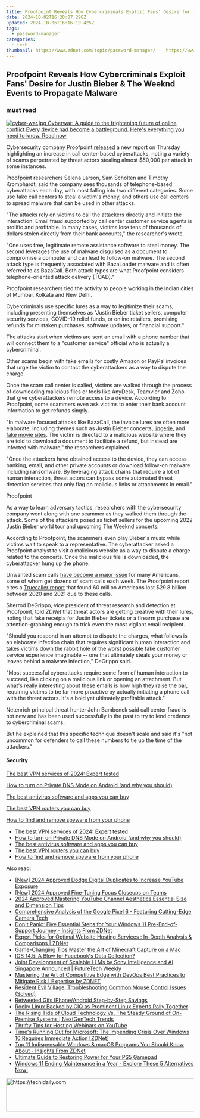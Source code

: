 ```yaml
---
title: Proofpoint Reveals How Cybercriminals Exploit Fans' Desire for Justin Bieber & The Weeknd Events to Propagate Malware
date: 2024-10-02T16:20:07.298Z
updated: 2024-10-06T16:16:19.425Z
tags:
  - password-manager
categories:
  - tech
thumbnail: https://www.zdnet.com/topic/password-manager/    https://www.zdnet.com/a/img/resize/b69ca648c7081ef63000566c42b5f90d7268ae82/2021/11/05/36311262-2fe8-4ce6-b1b6-f9124330bf4d/call-centre-malware.jpg?width=170&height=128&fit=crop&auto=webp
---
```


## Proofpoint Reveals How Cybercriminals Exploit Fans' Desire for Justin Bieber & The Weeknd Events to Propagate Malware

### must read

[![cyber-war.jpg](https://www.zdnet.com/a/img/resize/e4d8909fb41af857275758759be9bdf9cea37f59/2017/08/04/58998437-6262-4dc5-9287-7cff71c2e766/cyber-war.jpg?auto=webp&fit=crop&frame=1&height=238.5&width=459) Cyberwar: A guide to the frightening future of online conflict Every device had become a battleground. Here's everything you need to know.  Read now](https://www.zdnet.com/article/cyberwar-a-guide-to-the-frightening-future-of-online-conflict/)

Cybersecurity company Proofpoint [released](https://www.proofpoint.com/us/blog/threat-insight/caught-beneath-landline-411-telephone-oriented-attack-delivery) a new report on Thursday highlighting an increase in call center-based cyberattacks, noting a variety of scams perpetrated by threat actors stealing almost $50,000 per attack in some instances. 

Proofpoint researchers Selena Larson, Sam Scholten and Timothy Kromphardt, said the company sees thousands of telephone-based cyberattacks each day, with most falling into two different categories. Some use fake call centers to steal a victim's money, and others use call centers to spread malware that can be used in other attacks. 

"The attacks rely on victims to call the attackers directly and initiate the interaction. Email fraud supported by call center customer service agents is prolific and profitable. In many cases, victims lose tens of thousands of dollars stolen directly from their bank accounts," the researcher's wrote.

"One uses free, legitimate remote assistance software to steal money. The second leverages the use of malware disguised as a document to compromise a computer and can lead to follow-on malware. The second attack type is frequently associated with BazaLoader malware and is often referred to as BazaCall. Both attack types are what Proofpoint considers telephone-oriented attack delivery (TOAD)."

Proofpoint researchers tied the activity to people working in the Indian cities of Mumbai, Kolkata and New Delhi. 

Cybercriminals use specific lures as a way to legitimize their scams, including presenting themselves as "Justin Bieber ticket sellers, computer security services, COVID-19 relief funds, or online retailers, promising refunds for mistaken purchases, software updates, or financial support."

The attacks start when victims are sent an email with a phone number that will connect them to a "customer service" official who is actually a cybercriminal. 

Other scams begin with fake emails for costly Amazon or PayPal invoices that urge the victim to contact the cyberattackers as a way to dispute the charge. 

Once the scam call center is called, victims are walked through the process of downloading malicious files or tools like AnyDesk, Teamvier and Zoho that give cyberattackers remote access to a device. According to Proofpoint, some scammers even ask victims to enter their bank account information to get refunds simply. 

"In malware focused attacks like BazaCall, the invoice lures are often more elaborate, including themes such as Justin Bieber concerts, [lingerie](https://www.proofpoint.com/us/blog/threat-insight/baza-valentines-day), and [fake movie sites](https://www.proofpoint.com/us/blog/threat-insight/bazaflix-bazaloader-fakes-movie-streaming-service). The victim is directed to a malicious website where they are told to download a document to facilitate a refund, but instead are infected with malware," the researchers explained.

"Once the attackers have obtained access to the device, they can access banking, email, and other private accounts or download follow-on malware including ransomware. By leveraging attack chains that require a lot of human interaction, threat actors can bypass some automated threat detection services that only flag on malicious links or attachments in email."

Proofpoint

As a way to learn adversary tactics, researchers with the cybersecurity company went along with one scammer as they walked them through the attack. Some of the attackers posed as ticket sellers for the upcoming 2022 Justin Bieber world tour and upcoming The Weeknd concerts. 

According to Proofpoint, the scammers even play Bieber's music while victims wait to speak to a representative. The cyberattacker asked a Proofpoint analyst to visit a malicious website as a way to dispute a charge related to the concerts. Once the malicious file is downloaded, the cyberattacker hung up the phone. 

Unwanted scam calls [have become a major issue](https://www.zdnet.com/article/automating-scam-call-blocking-sees-telstra-prevent-up-to-500000-calls-a-day/) for many Americans, some of whom get dozens of scam calls each week. The Proofpoint report cites a [Truecaller report](https://truecaller.blog/2021/06/28/us-spam-scam-report-21/) that found 60 million Americans lost $29.8 billion between 2020 and 2021 due to these calls. 

Sherrod DeGrippo, vice president of threat research and detection at Proofpoint, told _ZDNet_ that threat actors are getting creative with their lures, noting that fake receipts for Justin Bieber tickets or a firearm purchase are attention-grabbing enough to trick even the most vigilant email recipient. 

"Should you respond in an attempt to dispute the charges, what follows is an elaborate infection chain that requires significant human interaction and takes victims down the rabbit hole of the worst possible fake customer service experience imaginable -- one that ultimately steals your money or leaves behind a malware infection," DeGrippo said. 

"Most successful cyberattacks require some form of human interaction to succeed, like clicking on a malicious link or opening an attachment. But what's really interesting about these emails is how high they raise the bar, requiring victims to be far more proactive by actually initiating a phone call with the threat actors. It's a bold yet ultimately profitable attack."

Netenrich principal threat hunter John Bambenek said call center fraud is not new and has been used successfully in the past to try to lend credence to cybercriminal scams. 

But he explained that this specific technique doesn't scale and said it's "not uncommon for defenders to call these numbers to tie up the time of the attackers."

#### Security

[The best VPN services of 2024: Expert tested](https://www.zdnet.com/article/best-vpn/ "The best VPN services of 2024: Expert tested")

[How to turn on Private DNS Mode on Android (and why you should)](https://www.zdnet.com/article/how-to-turn-on-private-dns-mode-on-android-and-why-you-should/ "How to turn on Private DNS Mode on Android (and why you should)")

[The best antivirus software and apps you can buy](https://www.zdnet.com/article/best-antivirus/ "The best antivirus software and apps you can buy")

[The best VPN routers you can buy](https://www.zdnet.com/article/best-vpn-router/ "The best VPN routers you can buy")

[How to find and remove spyware from your phone](https://www.zdnet.com/article/how-to-find-and-remove-spyware-from-your-phone/ "How to find and remove spyware from your phone")

* [The best VPN services of 2024: Expert tested](https://www.zdnet.com/article/best-vpn/ "The best VPN services of 2024: Expert tested")
* [How to turn on Private DNS Mode on Android (and why you should)](https://www.zdnet.com/article/how-to-turn-on-private-dns-mode-on-android-and-why-you-should/ "How to turn on Private DNS Mode on Android (and why you should)")
* [The best antivirus software and apps you can buy](https://www.zdnet.com/article/best-antivirus/ "The best antivirus software and apps you can buy")
* [The best VPN routers you can buy](https://www.zdnet.com/article/best-vpn-router/ "The best VPN routers you can buy")
* [How to find and remove spyware from your phone](https://www.zdnet.com/article/how-to-find-and-remove-spyware-from-your-phone/ "How to find and remove spyware from your phone")

<ins class="adsbygoogle"
     style="display:block"
     data-ad-format="autorelaxed"
     data-ad-client="ca-pub-7571918770474297"
     data-ad-slot="1223367746"></ins>

<ins class="adsbygoogle"
     style="display:block"
     data-ad-client="ca-pub-7571918770474297"
     data-ad-slot="8358498916"
     data-ad-format="auto"
     data-full-width-responsive="true"></ins>

<span class="atpl-alsoreadstyle">Also read:</span>
<div><ul>
<li><a href="https://youtube-zero.techidaily.com/024-approved-dodge-digital-duplicates-to-increase-youtube-exposure/"><u>[New] 2024 Approved Dodge Digital Duplicates to Increase YouTube Exposure</u></a></li>
<li><a href="https://fox-links.techidaily.com/new-2024-approved-fine-tuning-focus-closeups-on-teams/"><u>[New] 2024 Approved Fine-Tuning Focus Closeups on Teams</u></a></li>
<li><a href="https://youtube-lab.techidaily.com/approved-mastering-youtube-channel-aesthetics-essential-size-and-dimension-tips/"><u>2024 Approved Mastering YouTube Channel Aesthetics Essential Size and Dimension Tips</u></a></li>
<li><a href="https://buynow-reviews.techidaily.com/comprehensive-analysis-of-the-google-pixel-6-featuring-cutting-edge-camera-tech/"><u>Comprehensive Analysis of the Google Pixel 6 - Featuring Cutting-Edge Camera Tech</u></a></li>
<li><a href="https://app-tips.techidaily.com/dont-panic-five-essential-steps-for-your-windows-11-pre-end-of-support-journey-insights-from-zdnet/"><u>Don't Panic: Five Essential Steps for Your Windows 11 Pre-End-of-Support Journey - Insights From ZDNet</u></a></li>
<li><a href="https://app-tips.techidaily.com/expert-picks-for-optimal-website-hosting-services-in-depth-analysis-and-comparisons-zdnet/"><u>Expert Picks for Optimal Website Hosting Services : In-Depth Analysis & Comparisons | ZDNet</u></a></li>
<li><a href="https://video-screen-grab.techidaily.com/game-changing-tips-master-the-art-of-minecraft-capture-on-a-mac/"><u>Game-Changing Tips Master the Art of Minecraft Capture on a Mac</u></a></li>
<li><a href="https://facebook.techidaily.com/ios-145-a-blow-for-facebooks-data-collection/"><u>IOS 14.5: A Blow for Facebook's Data Collection?</u></a></li>
<li><a href="https://app-tips.techidaily.com/joint-development-of-scalable-llms-by-sony-intelligence-and-ai-singapore-announced-futuretech-weekly/"><u>Joint Development of Scalable LLMs by Sony Intelligence and AI Singapore Announced | FutureTech Weekly</u></a></li>
<li><a href="https://app-tips.techidaily.com/mastering-the-art-of-competitive-edge-with-devops-best-practices-to-mitigate-risk-expertise-by-zdnet/"><u>Mastering the Art of Competitive Edge with DevOps Best Practices to Mitigate Risk | Expertise by ZDNET</u></a></li>
<li><a href="https://win-blog.techidaily.com/resident-evil-village-troubleshooting-common-mouse-control-issues-solved/"><u>Resident Evil Village: Troubleshooting Common Mouse Control Issues (Solved)</u></a></li>
<li><a href="https://twitter-videos.techidaily.com/retweeted-gifs-iphoneandroid-step-by-step-savings/"><u>Retweeted Gifs IPhone/Android Step-by-Step Savings</u></a></li>
<li><a href="https://app-tips.techidaily.com/rocky-linux-backed-by-ciq-as-prominent-linux-experts-rally-together/"><u>Rocky Linux Backed by CIQ as Prominent Linux Experts Rally Together</u></a></li>
<li><a href="https://app-tips.techidaily.com/the-rising-tide-of-cloud-technology-vs-the-steady-ground-of-on-premise-systems-nextgentech-trends/"><u>The Rising Tide of Cloud Technology Vs. The Steady Ground of On-Premise Systems | NextGenTech Trends</u></a></li>
<li><a href="https://youtube-clips.techidaily.com/thrifty-tips-for-hosting-webinars-on-youtube/"><u>Thrifty Tips for Hosting Webinars on YouTube</u></a></li>
<li><a href="https://app-tips.techidaily.com/times-running-out-for-microsoft-the-impending-crisis-over-windows-10-requires-immediate-action-zdnet/"><u>Time's Running Out for Microsoft: The Impending Crisis Over Windows 10 Requires Immediate Action [ZDNet]</u></a></li>
<li><a href="https://app-tips.techidaily.com/top-11-indispensable-windows-and-macos-programs-you-should-know-about-insights-from-zdnet/"><u>Top 11 Indispensable Windows & macOS Programs You Should Know About - Insights From ZDNet</u></a></li>
<li><a href="https://tech-recovery.techidaily.com/ultimate-guide-to-restoring-power-for-your-ps5-gamepad/"><u>Ultimate Guide to Restoring Power for Your PS5 Gamepad</u></a></li>
<li><a href="https://app-tips.techidaily.com/windows-11-ending-maintenance-in-a-year-explore-these-5-alternatives-now/"><u>Windows 11 Ending Maintenance in a Year - Explore These 5 Alternatives Now!</u></a></li>
</ul></div>

<!-- affiliate ads begin -->
<a href="https://ephamedtechinc.pxf.io/c/5597632/2136622/26400" target="_top" id="2136622">
  <img src="//a.impactradius-go.com/display-ad/26400-2136622" border="0" alt="https://techidaily.com" width="728" height="90"/>
</a>
<img height="0" width="0" src="https://ephamedtechinc.pxf.io/i/5597632/2136622/26400" style="position:absolute;visibility:hidden;" border="0" />
<!-- affiliate ads end -->

